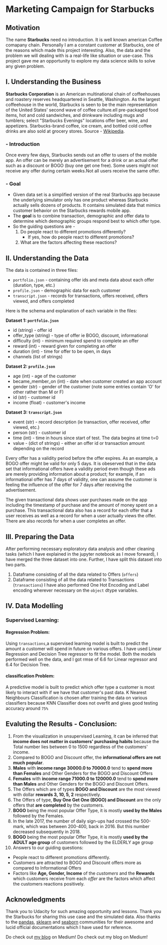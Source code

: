 # Marketing Campaign for Starbucks
## Motivation

The name **Starbucks** need no introduction. It is well known american Coffee comapany chain. Personally I am a constant customer at Starbucks, one of the reasons which made this project interesting. Also, the data and the problem we will dealing with is a real-life like situation or use-case. This project gave me an opportunity to explore my data science skills to solve any given problem.

## I. Understanding the Business

**Starbucks Corporation** is an American multinational chain of coffeehouses and roastery reserves headquartered in Seattle, Washington. As the largest coffeehouse in the world, Starbucks is seen to be the main representation of the United States' second wave of coffee culture.ell pre-packaged food items, hot and cold sandwiches, and drinkware including mugs and tumblers; select "Starbucks Evenings" locations offer beer, wine, and appetizers. Starbucks-brand coffee, ice cream, and bottled cold coffee drinks are also sold at grocery stores. Source - [Wikipedia](https://en.wikipedia.org/wiki/Starbucks).

### - Introduction 

Once every few days, Starbucks sends out an offer to users of the mobile app. An offer can be merely an advertisement for a drink or an actual offer such as a discount or BOGO (buy one get one free). Some users might not receive any offer during certain weeks.Not all users receive the same offer.

### - Goal

- Given data set is a simplified version of the real Starbucks app because the underlying simulator only has one product whereas Starbucks actually sells dozens of products. It contains simulated data that mimics customer behavior on the Starbucks rewards mobile app.
- The **goal** is to combine transaction, demographic and offer data to determine which demographic groups respond best to which offer type.
- So the guiding questions are - 
    1. Do people react to different promotions differently? 
        - If yes, how do people react to different promotions? 
    2. What are the factors affecting these reactions?

## II. Understanding the Data

The data is contained in three files:

* `portfolio.json` - containing offer ids and meta data about each offer (duration, type, etc.)
* `profile.json` - demographic data for each customer
* `transcript.json` - records for transactions, offers received, offers viewed, and offers completed

Here is the schema and explanation of each variable in the files:

**Dataset 1: `portfolio.json`**
* id (string) - offer id
* offer_type (string) - type of offer ie BOGO, discount, informational
* difficulty (int) - minimum required spend to complete an offer
* reward (int) - reward given for completing an offer
* duration (int) - time for offer to be open, in days
* channels (list of strings)

**Dataset 2: `profile.json`**
* age (int) - age of the customer 
* became_member_on (int) - date when customer created an app account
* gender (str) - gender of the customer (note some entries contain 'O' for other rather than M or F)
* id (str) - customer id
* income (float) - customer's income

**Dataset 3: `transcript.json`**
* event (str) - record description (ie transaction, offer received, offer viewed, etc.)
* person (str) - customer id
* time (int) - time in hours since start of test. The data begins at time t=0
* value - (dict of strings) - either an offer id or transaction amount depending on the record


Every offer has a validity period before the offer expires. As an example, a BOGO offer might be valid for only 5 days. It is obeserved that in the data set that informational offers have a validity period even though these ads are merely providing information about a product; for example, if an informational offer has 7 days of validity, one can assume the customer is feeling the influence of the offer for 7 days after receiving the advertisement.

The given transactional data shows user purchases made on the app including the timestamp of purchase and the amount of money spent on a purchase. This transactional data also has a record for each offer that a user receives as well as a record for when a user actually views the offer. There are also records for when a user completes an offer. 

## III. Preparing the Data 

After performing necessary exploratory data analysis and other cleaning tasks (which I have explained in the jupyter notebook as I move forward), I have merged the three dataset into one. Further, I have split this dataset into two parts. 
1. Dataframe consisting of all the data related to Offers (`offers`)
2. Dataframe consisting of all the data related to Transactions (`transactions`)
I have also performed One Hot Encoding and Label encoding wherever necessary on the `object` dtype variables.

## IV. Data Modelling
### Supervised Learning:
#### Regression Problem:
Using `transactions`,a supervised learning model is built to predict the amount a customer will spend in future on various offers.
I have used Linear Regression and Decision Tree regressor to fit the model.
Both the models performed well on the data, and I got rmse of 6.6 for Linear regressor and 6.4 for Decision Tree.

#### classification Problem:
A predictive model is built to predict which offer type a customer is most likely to interact with if we have that customer's past data. K Nearest Neighbours Classification is chosen after training the data on various classifiers because KNN Classifier does not overfit and gives good testing accuracy around `75%`

## Evaluting the Results - Conclusion:

1. From the visualization in unsupervised Learning, it can be inferred that **income does not matter in customers' purchasing habits** because the Total number lies between 0 to 1500 regardless of the customers' income.
2. Compared to BOGO and Discount offer, the **informational offers are not much popular**.
3. **Males** with **income range 30000.0 to 70000.0** tend to **spend more than Females** and Other Genders for the BOGO and Discount Offers
4. **Females** with **income range 71000.0 to 120000.0** tend to **spend more than Males** and Other Genders for the BOGO and Discount Offers.
5. The Offers which are of types **BOGO and Discount** are the most viewed with dollar **rewards 3, 10, 5, 2** respectively.
6. The Offers of type, **Buy One Get One (BOGO) and Discount** are the only offers that **are completed** by the customers.
7. **BOGO** being the most popular Offer Type, it is mostly **used by the Males** followed by the Females.
8. In the late 2017, the number of daily sign-ups had crossed the 500-mark, which was between 200-400, back in 2016. But this number decreased subsequently in 2018.
9. **BOGO** being the most popular Offer Type, it is mostly **used by the ADULT age group** of customers followed by the ELDERLY age group
10. Answers to our guiding questions: 
  - People react to different promotions differently.
  - Customers are attracted to BOGO and Discount offers more as compared to Informational Offers
  - Factors like **Age, Gender, Income** of the *customers* and the **Rewards** which customers receive from each *offer* are the factors which affect the customers reactions positively. 


## Acknowledgments
Thank you to Udacity for such amazing opportunity and lessons. Thank you the Starbucks for sharing this use case and the simulated data. 
Also thanks to the [pandas](https://pandas.pydata.org/), [sklearn](https://scikit-learn.org/stable/index.html) and [seaborn](https://seaborn.pydata.org/) communities for their awesome and lucid official documentations which I have used for reference.

Do check out [my blog](https://medium.com/@ranadesammit/personalised-marketing-campaign-for-starbucks-e01c1e2a11ec) on Medium! 
Do check out my blog on Medium!
